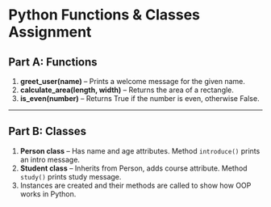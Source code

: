 # Python Functions & Classes Assignment

## Part A: Functions

1. **greet_user(name)** – Prints a welcome message for the given name.
2. **calculate_area(length, width)** – Returns the area of a rectangle.
3. **is_even(number)** – Returns True if the number is even, otherwise False.

---

## Part B: Classes

1. **Person class** – Has name and age attributes. Method `introduce()` prints an intro message.
2. **Student class** – Inherits from Person, adds course attribute. Method `study()` prints study message.
3. Instances are created and their methods are called to show how OOP works in Python.
